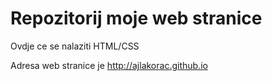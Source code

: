 # Repozitorij moje web stranice 

Ovdje ce se nalaziti HTML/CSS

Adresa web stranice je http://ajlakorac.github.io